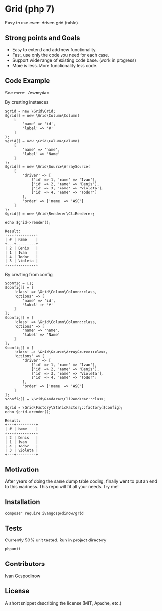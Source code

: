 # Grid (php 7)
Easy to use event driven grid (table)

## Strong points and Goals
- Easy to extend and add new functionality.
- Fast, use only the code you need for each case.
- Support wide range of existing code base. (work in progress)
- More is less. More functionality less code.

## Code Example

See more: *./examples*

By creating instances
```
$grid = new \Grid\Grid;
$grid[] = new \Grid\Column\Column(
    [
        'name' => 'id',
        'label' => '#'
    ]
);
$grid[] = new \Grid\Column\Column(
    [
        'name' => 'name',
        'label' => 'Name'
    ]
);
$grid[] = new \Grid\Source\ArraySource(
    [
        'driver' => [
            ['id' => 1, 'name' => 'Ivan'],
            ['id' => 2, 'name' => 'Denis'],
            ['id' => 3, 'name' => 'Violeta'],
            ['id' => 4, 'name' => 'Todor']
        ],
        'order' => ['name' => 'ASC']
    ]
);
$grid[] = new \Grid\Renderer\CliRenderer;

echo $grid->render();

Result:
+---+---------+
| # | Name    |
+---+---------+
| 2 | Denis   |
| 1 | Ivan    |
| 4 | Todor   |
| 3 | Violeta |
+---+---------+
```

By creating from config
```
$config = [];
$config[] = [
    'class' => \Grid\Column\Column::class,
    'options' => [
        'name' => 'id',
        'label' => '#'
    ]
];
$config[] = [
    'class' => \Grid\Column\Column::class,
    'options' => [
        'name' => 'name',
        'label' => 'Name'
    ]
];
$config[] = [
    'class' => \Grid\Source\ArraySource::class,
    'options' => [
        'driver' => [
            ['id' => 1, 'name' => 'Ivan'],
            ['id' => 2, 'name' => 'Denis'],
            ['id' => 3, 'name' => 'Violeta'],
            ['id' => 4, 'name' => 'Todor']
        ],
        'order' => ['name' => 'ASC']
    ]
];
$config[] = \Grid\Renderer\CliRenderer::class;

$grid = \Grid\Factory\StaticFactory::factory($config);
echo $grid->render();

Result:
+---+---------+
| # | Name    |
+---+---------+
| 2 | Denis   |
| 1 | Ivan    |
| 4 | Todor   |
| 3 | Violeta |
+---+---------+
```

## Motivation

After years of doing the same dump table coding, finally went to put an end to this madness. This repo will fit all your needs. Try me!

## Installation

```
composer require ivangospodinow/grid
```

## Tests

Currently 50% unit tested.
Run in project directory
```
phpunit
```

## Contributors

Ivan Gospodinow

## License

A short snippet describing the license (MIT, Apache, etc.)
